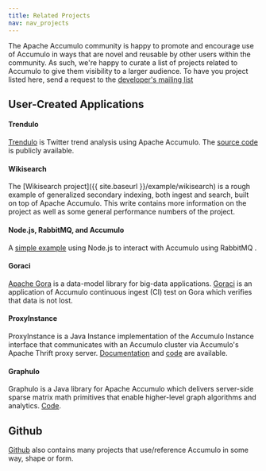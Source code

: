 ```yaml
---
title: Related Projects
nav: nav_projects
---
```


The Apache Accumulo community is happy to promote and encourage use of Accumulo in ways that are novel and reusable
by other users within the community. As such, we're happy to curate a list of projects related to Accumulo to give
them visibility to a larger audience. To have you project listed here, send a request to the
[developer's mailing list](mailto:dev@accumulo.apache.org)

## User-Created Applications

#### Trendulo

[Trendulo](http://trendulo.com/) is Twitter trend analysis using Apache Accumulo. The [source code](https://github.com/jaredwinick/Trendulo) is publicly available.

#### Wikisearch 

The [Wikisearch project]({{ site.baseurl }}/example/wikisearch) is a rough example of generalized secondary indexing, both ingest
and search, built on top of Apache Accumulo. This write contains more information on the project as well as some
general performance numbers of the project.

#### Node.js, RabbitMQ, and Accumulo

A [simple example](https://github.com/joshelser/node-accumulo) using Node.js to interact with Accumulo using RabbitMQ .

#### Goraci

[Apache Gora](https://gora.apache.org) is a data-model library for big-data applications. [Goraci](https://github.com/keith-turner/goraci)
is an application of Accumulo continuous ingest (CI) test on Gora which verifies that data is not lost.

#### ProxyInstance

ProxyInstance is a Java Instance implementation of the Accumulo Instance interface that communicates with
an Accumulo cluster via Accumulo's Apache Thrift proxy server. [Documentation](https://jhuapl.github.io/accumulo-proxy-instance/proxy_instance_user_manual) and
[code](https://github.com/JHUAPL/accumulo-proxy-instance) are available.

#### Graphulo

Graphulo is a Java library for Apache Accumulo which delivers server-side sparse matrix math primitives that
enable higher-level graph algorithms and analytics. [Code](https://github.com/Accla/graphulo).

## Github

[Github](https://github.com/search?q=accumulo&type=Repositories) also contains many projects that use/reference Accumulo
in some way, shape or form.
